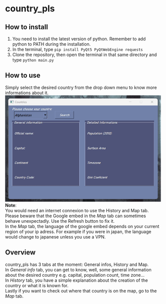 # country_pls

## How to install
1. You need to install the latest version of python. Remember to add python to PATH during the installation. <br>
2. In the terminal, type ``pip install PyQt5 PyQtWebEngine requests``<br>
3. Clone the repository, then open the terminal in that same directory and type ``python main.py``<br>
## How to use 
Simply select the desired country from the drop down menu to know more informations about it.<br>
![](preview.gif) <br>
__Note__: <br>
You would need an internet connexion to use the History and Map tab.<br>
Please beware that the Google embed in the *Map* tab can sometimes behave unexpectadly. Use the Refresh button to fix it.<br>
In the *Map* tab, the language of the google embed depends on your current region of your ip adress. For example if you were in japan, the language would change to japanese unless you use a VPN.

## Overview
country_pls has 3 tabs at the moment: General infos, History and Map.<br>
In *General info* tab, you can get to know, well, some general information about the desired country e.g. capital, population count, time zone...<br>
In *History* tab, you have a simple explanation about the creation of the country or what it is known for.<br>
Lastly if you want to check out where that country is on the map, go to the *Map* tab. <br>


